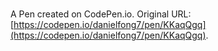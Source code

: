 # 

A Pen created on CodePen.io. Original URL: [https://codepen.io/danielfong7/pen/KKaqQgq](https://codepen.io/danielfong7/pen/KKaqQgq).


